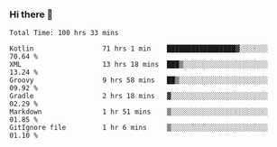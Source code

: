 ### Hi there 👋

<!--START_SECTION:waka-->

```text
Total Time: 100 hrs 33 mins

Kotlin                 71 hrs 1 min    █████████████████▓░░░░░░░   70.64 %
XML                    13 hrs 18 mins  ███▒░░░░░░░░░░░░░░░░░░░░░   13.24 %
Groovy                 9 hrs 58 mins   ██▒░░░░░░░░░░░░░░░░░░░░░░   09.92 %
Gradle                 2 hrs 18 mins   ▓░░░░░░░░░░░░░░░░░░░░░░░░   02.29 %
Markdown               1 hr 51 mins    ▒░░░░░░░░░░░░░░░░░░░░░░░░   01.85 %
GitIgnore file         1 hr 6 mins     ▒░░░░░░░░░░░░░░░░░░░░░░░░   01.10 %
```

<!--END_SECTION:waka-->

<!--
**AndroidLion48/AndroidLion48** is a ✨ _special_ ✨ repository because its `README.md` (this file) appears on your GitHub profile.

Here are some ideas to get you started:

- 🔭 I’m currently working on becoming a full time professional software developer for Android Mobile Applications
- 🌱 I’m currently learning Kotlin, Jetpack Compose, and Android Studio.
- 👯 I’m looking to collaborate on Mobile Applications
- 🤔 I’m looking for help with career advancement.
- 💬 Ask me about my journey in entering the Software Development Industry
- 📫 How to reach me: Here
- 😄 Pronouns: Him
- ⚡ Fun fact: Something
-->
